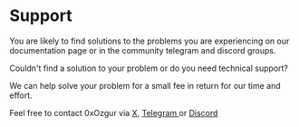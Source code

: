 # Support

You are likely to find solutions to the problems you are experiencing on our documentation page or in the community telegram and discord groups.

Couldn't find a solution to your problem or do you need technical support?&#x20;

We can help solve your problem for a small fee in return for our time and effort.

Feel free to contact 0xOzgur via [X](https://twitter.com/ozguruzden), [Telegram ](https://t.me/OxOzgur)or [Discord](https://discord.gg/GwSF8peX)
